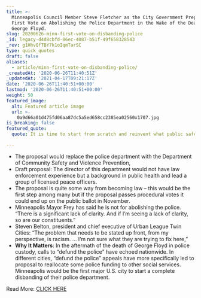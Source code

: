 ```yaml
---
title: >-
  Minneapolis Council Member Steve Fletcher as the City Government Prepares Its
  First Vote on Abolishing the Police Department in the Wake of the Death of
  George Floyd.
slug: 20200626-minn-first-vote-on-disbanding-police
_id: legacy-d4d8cbfd-86ec-4087-b51f-49f658328543
_rev: g1HhvQfTBY7k1oIqmTarSC
type: quick_quotes
draft: false
aliases:
  - article/minn-first-vote-on-disbanding-police/
_createdAt: '2020-06-26T11:40:51Z'
_updatedAt: '2021-04-17T09:21:17Z'
date: '2020-06-26T11:40:51+00:00'
lastmod: '2020-06-26T11:40:51+00:00'
weight: 50
featured_image:
  alt: Featured article image
  url: >-
    0a9d66a01d475fd06aa87dc5a5ed658cc2385ea02560x1707.jpg
is_breaking: false
featured_quote:
  quote: It is time to start from scratch and reinvent what public safety looks like.

---
```

* The proposal would replace the police department with the Department of Community Safety and Violence Prevention,
* Draft proposal: The director of this department would not have law enforcement experience but a background in public health and lead a group of licensed peace officers.
* The proposal is quite some way from becoming law – this would be the first step among many but if the proposal passes procedural votes it could end up on the public ballot in November.
* Minneapolis Mayor Frey has said he is not for abolishing the police. “There is a significant lack of clarity. And if I’m seeing a lack of clarity, so are our constituents.”
* Steven Belton, president and chief executive of Urban League Twin Cities: “The problem that needs to be stated up front, from my perspective, is racism. … I’m not sure what they are trying to fix here,”
* **Why It Matters**: In the aftermath of the death of George Floyd in police custody, calls to “defund the police” have echoed nationwide. In different cities, “defund the police” appeals have more specifically led to proposal to reallocate some police funding to other social services. Minneapolis would be the first major U.S. city to start a complete disbanding of their police department.

Read More: [CLICK HERE](https://apnews.com/198e18397e404ef9411f2efcdf7754c0)